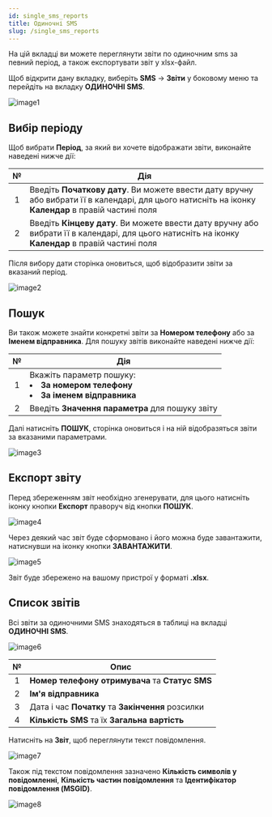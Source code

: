 ```yaml
---
id: single_sms_reports
title: Одиночні SMS
slug: /single_sms_reports
---
```


На цій вкладці ви можете переглянути звіти по одиночним sms за певний період, а також експортувати звіт у xlsx-файл.

Щоб відкрити дану вкладку, виберіть **SMS** → **Звіти** у боковому меню та перейдіть на вкладку **ОДИНОЧНІ SMS**.

![image1](/img/uk/sms_reports_single_sms/image1.png)

## Вибір періоду

Щоб вибрати **Період**, за який ви хочете відображати звіти, виконайте наведені нижче дії:

|  №  | Дія |
| :-: | --- |
| 1 | Введіть **Початкову дату**. Ви можете ввести дату вручну або вибрати її в календарі, для цього натисніть на іконку **Календар** в правій частині поля |
| 2 | Введіть **Кінцеву дату**. Ви можете ввести дату вручну або вибрати її в календарі, для цього натисніть на іконку **Календар** в правій частині поля |

Після вибору дати сторінка оновиться, щоб відобразити звіти за вказаний період.

![image2](/img/uk/sms_reports_single_sms/image2.png)

## Пошук

Ви також можете знайти конкретні звіти за **Номером телефону** або за **Іменем відправника**. Для пошуку звітів виконайте наведені нижче дії:

|  №  | Дія |
| :-: | --- |
| 1 | Вкажіть параметр пошуку: <li>**За номером телефону**</li> <li>**За іменем відправника**</li> |
| 2 | Введіть **Значення параметра** для пошуку звіту |

Далі натисніть **ПОШУК**, сторінка оновиться і на ній відобразяться звіти за вказаними параметрами.

![image3](/img/uk/sms_reports_single_sms/image3.png)

## Експорт звіту

Перед збереженням звіт необхідно згенерувати, для цього натисніть іконку кнопки **Експорт** праворуч від кнопки **ПОШУК**.

![image4](/img/uk/sms_reports_single_sms/image4.png)

Через деякий час звіт буде сформовано і його можна буде завантажити, натиснувши на іконку кнопки **ЗАВАНТАЖИТИ**.

![image5](/img/uk/sms_reports_single_sms/image5.png)

Звіт буде збережено на вашому пристрої у форматі **.xlsx**.

## Список звітів

Всі звіти за одиночними SMS знаходяться в таблиці на вкладці **ОДИНОЧНІ SMS**.

![image6](/img/uk/sms_reports_single_sms/image6.png)

|  №  | Опис |
| :-: | ---- |
| 1 | **Номер телефону отримувача** та **Статус SMS** |
| 2 | **Ім'я відправника** |
| 3 | Дата і час **Початку** та **Закінчення** розсилки |
| 4 | **Кількість SMS** та їх **Загальна вартість** |

Натисніть на **Звіт**, щоб переглянути текст повідомлення.

![image7](/img/uk/sms_reports_single_sms/image7.png)

Також під текстом повідомлення зазначено **Кількість символів у повідомленні**, **Кількість частин повідомлення** та **Ідентифікатор повідомлення (MSGID)**.

![image8](/img/uk/sms_reports_single_sms/image8.png)
